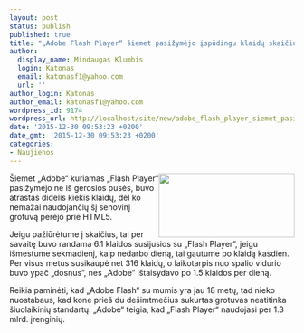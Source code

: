 ```yaml
---
layout: post
status: publish
published: true
title: "„Adobe Flash Player“ šiemet pasižymėjo įspūdingu klaidų skaičiumi"
author:
  display_name: Mindaugas Klumbis
  login: Katonas
  email: katonasf1@yahoo.com
  url: ''
author_login: Katonas
author_email: katonasf1@yahoo.com
wordpress_id: 9174
wordpress_url: http://localhost/site/new/adobe_flash_player_siemet_pasizymejo_ispudingu_klaidu_skaiciumi/
date: '2015-12-30 09:53:23 +0200'
date_gmt: '2015-12-30 09:53:23 +0200'
categories:
- Naujienos
---
```

<p>
	<a href="http://technews.lt/userfiles/flash_get-100635426-large_idge.jpg"><img alt="" src="http://technews.lt/userfiles/flash_get-100635426-large_idge.jpg" style="width: 240px; height: 113px; float: right;" /></a>&Scaron;iemet &bdquo;Adobe&ldquo; kuriamas &bdquo;Flash Player&ldquo; pasižymėjo ne i&scaron; gerosios pusės, buvo atrastas didelis kiekis klaidų, dėl ko nemažai naudojančių &scaron;į senovinį grotuvą perėjo prie HTML5.</p>
<p>
	Jeigu pažiūrėtume į skaičius, tai per savaitę buvo randama 6.1 klaidos susijusios su &bdquo;Flash Player&ldquo;, jeigu i&scaron;mestume sekmadienį, kaip nedarbo dieną, tai gautume po klaidą kasdien. Per visus metus susikaupė net 316 klaidų, o laikotarpis nuo spalio vidurio buvo ypač &bdquo;dosnus&ldquo;, nes &bdquo;Adobe&ldquo; i&scaron;taisydavo po 1.5 klaidos per dieną.</p>
<p>
	Reikia paminėti, kad &bdquo;Adobe Flash&ldquo; su mumis yra jau 18 metų, tad nieko nuostabaus, kad kone prie&scaron; du de&scaron;imtmečius sukurtas grotuvas neatitinka &scaron;iuolaikinių standartų. &bdquo;Adobe&ldquo; teigia, kad &bdquo;Flash Player&ldquo; naudojasi per 1.3 mlrd. įrenginių.</p>

